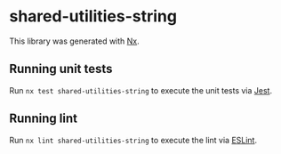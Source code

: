 # shared-utilities-string

This library was generated with [Nx](https://nx.dev).

## Running unit tests

Run `nx test shared-utilities-string` to execute the unit tests via [Jest](https://jestjs.io).

## Running lint

Run `nx lint shared-utilities-string` to execute the lint via [ESLint](https://eslint.org/).
